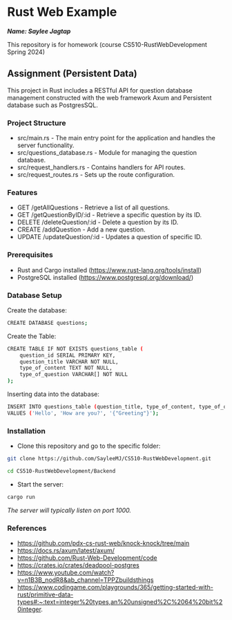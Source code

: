 # Rust Web Example
***Name: Saylee Jagtap***

This repository is for homework (course CS510-RustWebDevelopment Spring 2024)


## Assignment (Persistent Data)

This project in Rust includes a RESTful API for question database management constructed with the web framework Axum and Persistent database such as PostgresSQL.

### Project Structure
- src/main.rs - The main entry point for the application and handles the server functionality.
- src/questions_database.rs - Module for managing the question database.
- src/request_handlers.rs - Contains handlers for API routes.
- src/request_routes.rs - Sets up the route configuration.

### Features
- GET /getAllQuestions - Retrieve a list of all questions.
- GET /getQuestionByID/:id - Retrieve a specific question by its ID.
- DELETE /deleteQuestion/:id - Delete a question by its ID.
- CREATE /addQuestion - Add a new question.
- UPDATE /updateQuestion/:id - Updates a question of specific ID.

### Prerequisites
- Rust and Cargo installed (https://www.rust-lang.org/tools/install)
- PostgreSQL installed (https://www.postgresql.org/download/)

### Database Setup
Create the database:
```bash
CREATE DATABASE questions;
```

Create the Table:
```bash
CREATE TABLE IF NOT EXISTS questions_table (
    question_id SERIAL PRIMARY KEY,
    question_title VARCHAR NOT NULL,
    type_of_content TEXT NOT NULL,
    type_of_question VARCHAR[] NOT NULL
);
```

Inserting data into the database:

```bash
INSERT INTO questions_table (question_title, type_of_content, type_of_question)
VALUES ('Hello', 'How are you?', '{"Greeting"}');
```


### Installation

-  Clone this repository and go to the specific folder:

```bash
git clone https://github.com/SayleeMJ/CS510-RustWebDevelopment.git

cd CS510-RustWebDevelopment/Backend
```

- Start the server:
```bash
cargo run
```
*The server will typically listen on port 1000.*

### References
- https://github.com/pdx-cs-rust-web/knock-knock/tree/main
- https://docs.rs/axum/latest/axum/
- https://github.com/Rust-Web-Development/code
- https://crates.io/crates/deadpool-postgres
- https://www.youtube.com/watch?v=n1B3B_nodR8&ab_channel=TPPZbuildsthings
- https://www.codingame.com/playgrounds/365/getting-started-with-rust/primitive-data-types#:~:text=integer%20types,an%20unsigned%2C%2064%20bit%20integer.
